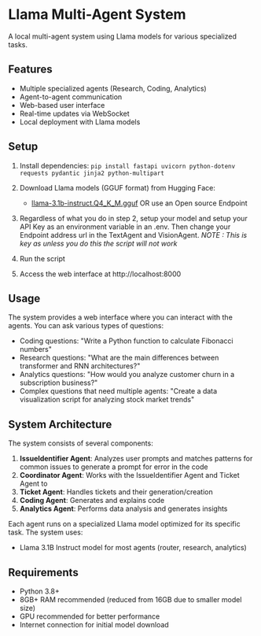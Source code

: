 # Llama Multi-Agent System

A local multi-agent system using Llama models for various specialized tasks.

## Features

- Multiple specialized agents (Research, Coding, Analytics)
- Agent-to-agent communication
- Web-based user interface
- Real-time updates via WebSocket
- Local deployment with Llama models

## Setup

1. Install dependencies:
`pip install fastapi uvicorn python-dotenv requests pydantic jinja2 python-multipart`


3. Download Llama models (GGUF format) from Hugging Face:
   - [llama-3.1b-instruct.Q4_K_M.gguf](https://huggingface.co/TheBloke/Llama-3.1B-Instruct-GGUF/resolve/main/llama-3.1b-instruct.Q4_K_M.gguf)
OR use an Open source Endpoint

4. Regardless of what you do in step 2, setup your model and setup your API Key as an environment variable in an .env. Then change your Endpoint address url in the TextAgent and VisionAgent. *NOTE : This is key as unless you do this the script will not work*

5. Run the script

6. Access the web interface at http://localhost:8000

## Usage

The system provides a web interface where you can interact with the agents. You can ask various types of questions:

- Coding questions: "Write a Python function to calculate Fibonacci numbers"
- Research questions: "What are the main differences between transformer and RNN architectures?"
- Analytics questions: "How would you analyze customer churn in a subscription business?"
- Complex questions that need multiple agents: "Create a data visualization script for analyzing stock market trends"

## System Architecture

The system consists of several components:

1. **IssueIdentifier Agent**: Analyzes user prompts and matches patterns for common issues to generate a prompt for error in the code
2. **Coordinator Agent**: Works with the IssueIdentifier Agent and Ticket Agent to 
3. **Ticket Agent**: Handles tickets and their generation/creation
4. **Coding Agent**: Generates and explains code
5. **Analytics Agent**: Performs data analysis and generates insights

Each agent runs on a specialized Llama model optimized for its specific task. The system uses:
- Llama 3.1B Instruct model for most agents (router, research, analytics)

## Requirements

- Python 3.8+
- 8GB+ RAM recommended (reduced from 16GB due to smaller model size)
- GPU recommended for better performance
- Internet connection for initial model download 
